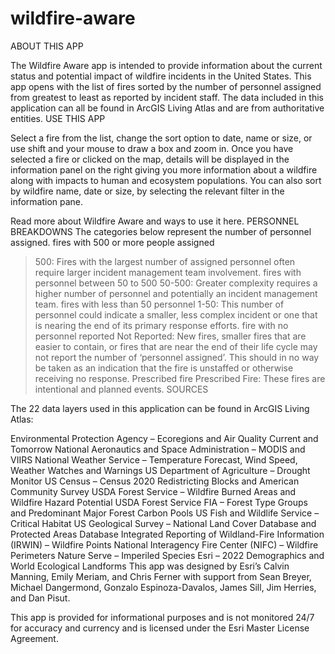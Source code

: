 # wildfire-aware

ABOUT THIS APP

The Wildfire Aware app is intended to provide information about the current status and potential impact of wildfire incidents in the United States. This app opens with the list of fires sorted by the number of personnel assigned from greatest to least as reported by incident staff. The data included in this application can all be found in ArcGIS Living Atlas and are from authoritative entities.
USE THIS APP

Select a fire from the list, change the sort option to date, name or size, or use shift and your mouse to draw a box and zoom in. Once you have selected a fire or clicked on the map, details will be displayed in the information panel on the right giving you more information about a wildfire along with impacts to human and ecosystem populations. You can also sort by wildfire name, date or size, by selecting the relevant filter in the information pane.

Read more about Wildfire Aware and ways to use it here.
PERSONNEL BREAKDOWNS
The categories below represent the number of personnel assigned.
fires with 500 or more people assigned

> 500: Fires with the largest number of assigned personnel often require larger incident management team involvement.
> fires with personnel between 50 to 500
> 50-500: Greater complexity requires a higher number of personnel and potentially an incident management team.
> fires with less than 50 personnel
> 1-50: This number of personnel could indicate a smaller, less complex incident or one that is nearing the end of its primary response efforts.
> fire with no personnel reported
> Not Reported: New fires, smaller fires that are easier to contain, or fires that are near the end of their life cycle may not report the number of ‘personnel assigned’. This should in no way be taken as an indication that the fire is unstaffed or otherwise receiving no response.
> Prescribed fire
> Prescribed Fire: These fires are intentional and planned events.
> SOURCES

The 22 data layers used in this application can be found in ArcGIS Living Atlas:

Environmental Protection Agency – Ecoregions and Air Quality Current and Tomorrow
National Aeronautics and Space Administration – MODIS and VIIRS
National Weather Service – Temperature Forecast, Wind Speed, Weather Watches and Warnings
US Department of Agriculture – Drought Monitor
US Census – Census 2020 Redistricting Blocks and American Community Survey
USDA Forest Service – Wildfire Burned Areas and Wildfire Hazard Potential
USDA Forest Service FIA – Forest Type Groups and Predominant Major Forest Carbon Pools
US Fish and Wildlife Service – Critical Habitat
US Geological Survey – National Land Cover Database and Protected Areas Database
Integrated Reporting of Wildland-Fire Information (IRWIN) – Wildfire Points
National Interagency Fire Center (NIFC) – Wildfire Perimeters
Nature Serve – Imperiled Species
Esri – 2022 Demographics and World Ecological Landforms
This app was designed by Esri’s Calvin Manning, Emily Meriam, and Chris Ferner with support from Sean Breyer, Michael Dangermond, Gonzalo Espinoza-Davalos, James Sill, Jim Herries, and Dan Pisut.

This app is provided for informational purposes and is not monitored 24/7 for accuracy and currency and is licensed under the Esri Master License Agreement.
